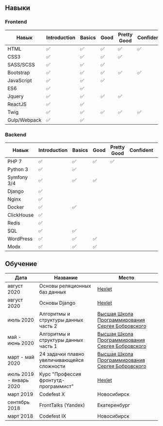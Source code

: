 ## Навыки

### Frontend
| Навык | Introduction | Basics | Good | Pretty Good | Confident | Awesome |
| ---   | ---          | ---    | ---  | ---         | ---       | ---     |
| HTML | :white_check_mark: | :white_check_mark: | :white_check_mark: | :white_check_mark: | :white_check_mark:
| CSS3 | :white_check_mark: | :white_check_mark: | :white_check_mark: | :white_check_mark:
| SASS/SCSS | :white_check_mark: | :white_check_mark: | :white_check_mark:
| Bootstrap | :white_check_mark: | :white_check_mark: | :white_check_mark: | :white_check_mark: | :white_check_mark:
| JavaScript | :white_check_mark: | :white_check_mark: | :white_check_mark: |
| ES6 | :white_check_mark: | :white_check_mark:
| Jquery | :white_check_mark: | :white_check_mark: | :white_check_mark: | :white_check_mark:
| ReactJS | :white_check_mark: | :white_check_mark: |
| Twig | :white_check_mark: | :white_check_mark: | :white_check_mark: | :white_check_mark: | :white_check_mark:
| Gulp/Webpack | :white_check_mark: | :white_check_mark: |



### Backend
| Навык | Introduction | Basics | Good | Pretty Good | Confident | Awesome |
| ---   | ---          | ---    | ---  | ---         | ---       | ---     |
| PHP 7 | :white_check_mark: | :white_check_mark: | :white_check_mark: | :white_check_mark: | 
| Python 3 | :white_check_mark: | :white_check_mark: |
| Symfony 3/4 | :white_check_mark: | :white_check_mark: | :white_check_mark: |
| Django | :white_check_mark:
| Nginx | :white_check_mark:
| Docker | :white_check_mark: | :white_check_mark:
| ClickHouse | :white_check_mark:
| Redis | :white_check_mark:
| SQL | :white_check_mark: | :white_check_mark:
| WordPress | :white_check_mark: | :white_check_mark: | :white_check_mark:
| Modx | :white_check_mark: | :white_check_mark: | :white_check_mark:

## Обучение

| Дата | Название | Место
| --- | --- | --- |
| август 2020 | Основы реляционных баз данных | [Hexlet](https://ru.hexlet.io/courses/rdb-basics)
| август 2020 | Основы Django | [Hexlet](https://ru.hexlet.io/courses/python-django-basics)
| июль 2020 | Алгоритмы и структуры данных часть 2 | [Высшая Школа Программирования Сергея Бобровского](https://vk.com/lambda_brain) |
| май - июнь 2020 | Алгоритмы и структуры данных часть 1 | [Высшая Школа Программирования Сергея Бобровского](https://vk.com/lambda_brain) |
| март - май 2020 | 24 задачки плавно увеличивающейся сложности | [Высшая Школа Программирования Сергея Бобровского](https://vk.com/lambda_brain) |
| июль 2019 - январь 2020 | Курс "Профессия фронтутд-программист" | [Hexlet](https://ru.hexlet.io/professions/frontend)
| март 2019 | Codefest X | Новосибирск |
| сентябрь 2018 | FrontTalks (Yandex) | Екатеренбург |
| март 2018 | Codefest IX | Новосибирск |